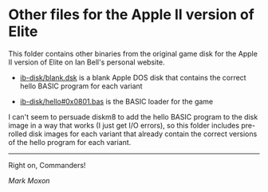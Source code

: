# Other files for the Apple II version of Elite

This folder contains other binaries from the original game disk for the Apple II version of Elite on Ian Bell's personal website.

* [ib-disk/blank.dsk](ib-disk/blank.dsk) is a blank Apple DOS disk that contains the correct hello BASIC program for each variant

* [ib-disk/hello#0x0801.bas](ib-disk/hello#0x0801.bas) is the BASIC loader for the game

I can't seem to persuade diskm8 to add the hello BASIC program to the disk image in a way that works (I just get I/O errors), so this folder includes pre-rolled disk images for each variant that already contain the correct versions of the hello program for each variant.

---

Right on, Commanders!

_Mark Moxon_
